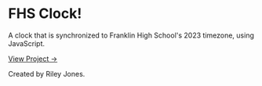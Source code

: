 # FHS Clock!
A clock that is synchronized to Franklin High School's 2023 timezone, using JavaScript. 
<br>

<a href="https://fhsclock.github.io">View Project →</a>

Created by Riley Jones.
